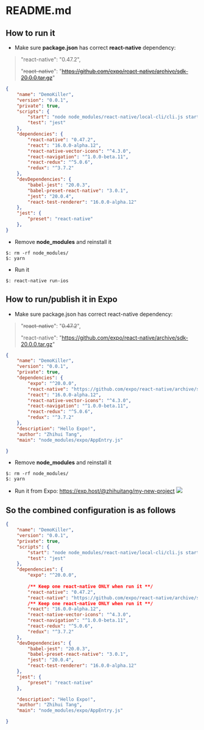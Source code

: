 # README.md
## How to run it
* Make sure **package.json** has correct **react-native** dependency:

>"react-native": "0.47.2",
>
>"~~react-native~~": "~~https://github.com/expo/react-native/archive/sdk-20.0.0.tar.gz~~"


```json
{
	"name": "DemoKiller",
	"version": "0.0.1",
	"private": true,
	"scripts": {
		"start": "node node_modules/react-native/local-cli/cli.js start",
		"test": "jest"
	},
	"dependencies": {
		"react-native": "0.47.2",
		"react": "16.0.0-alpha.12",
		"react-native-vector-icons": "^4.3.0",
		"react-navigation": "^1.0.0-beta.11",
		"react-redux": "^5.0.6",
		"redux": "^3.7.2"
	},
	"devDependencies": {
		"babel-jest": "20.0.3",
		"babel-preset-react-native": "3.0.1",
		"jest": "20.0.4",
		"react-test-renderer": "16.0.0-alpha.12"
	},
	"jest": {
		"preset": "react-native"
	},
}
```

* Remove **node_modules** and reinstall it

``` 
$: rm -rf node_modules/
$: yarn
```

* Run it 

```
$: react-native run-ios
```

## How to run/publish it in Expo

* Make sure package.json has correct react-native dependency:

>"~~react-native~~": "~~0.47.2~~",
>
>"react-native": "https://github.com/expo/react-native/archive/sdk-20.0.0.tar.gz"
>

```json
{
	"name": "DemoKiller",
	"version": "0.0.1",
	"private": true,	
	"dependencies": {
		"expo": "^20.0.0",
		"react-native": "https://github.com/expo/react-native/archive/sdk-20.0.0.tar.gz",
		"react": "16.0.0-alpha.12",
		"react-native-vector-icons": "^4.3.0",
		"react-navigation": "^1.0.0-beta.11",
		"react-redux": "^5.0.6",
		"redux": "^3.7.2"
	},	
	"description": "Hello Expo!",
	"author": "Zhihui Tang",
	"main": "node_modules/expo/AppEntry.js"

}
```

* Remove **node_modules** and reinstall it

``` 
$: rm -rf node_modules/
$: yarn
```

* Run it from Expo: 
 https://exp.host/@zhihuitang/my-new-project
 ![](resources/expo.jpg)


## So the combined configuration is as follows

```json
{
	"name": "DemoKiller",
	"version": "0.0.1",
	"private": true,
	"scripts": {
		"start": "node node_modules/react-native/local-cli/cli.js start",
		"test": "jest"
	},
	"dependencies": {
		"expo": "^20.0.0",
		
		/** Keep one react-native ONLY when run it **/
		"react-native": "0.47.2",
		"react-native": "https://github.com/expo/react-native/archive/sdk-20.0.0.tar.gz",
		/** Keep one react-native ONLY when run it **/
		"react": "16.0.0-alpha.12",
		"react-native-vector-icons": "^4.3.0",
		"react-navigation": "^1.0.0-beta.11",
		"react-redux": "^5.0.6",
		"redux": "^3.7.2"
	},
	"devDependencies": {
		"babel-jest": "20.0.3",
		"babel-preset-react-native": "3.0.1",
		"jest": "20.0.4",
		"react-test-renderer": "16.0.0-alpha.12"
	},
	"jest": {
		"preset": "react-native"
	},

	"description": "Hello Expo!",
	"author": "Zhihui Tang",
	"main": "node_modules/expo/AppEntry.js"

}
```


